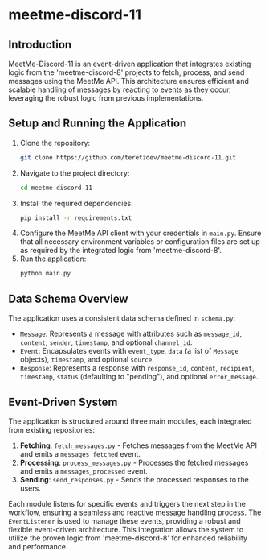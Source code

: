 # meetme-discord-11

## Introduction
MeetMe-Discord-11 is an event-driven application that integrates existing logic from the 'meetme-discord-8' projects to fetch, process, and send messages using the MeetMe API. This architecture ensures efficient and scalable handling of messages by reacting to events as they occur, leveraging the robust logic from previous implementations.

## Setup and Running the Application
1. Clone the repository:
   ```bash
   git clone https://github.com/teretzdev/meetme-discord-11.git
   ```
2. Navigate to the project directory:
   ```bash
   cd meetme-discord-11
   ```
3. Install the required dependencies:
   ```bash
   pip install -r requirements.txt
   ```
4. Configure the MeetMe API client with your credentials in `main.py`. Ensure that all necessary environment variables or configuration files are set up as required by the integrated logic from 'meetme-discord-8'.
5. Run the application:
   ```bash
   python main.py
   ```

## Data Schema Overview
The application uses a consistent data schema defined in `schema.py`:
- `Message`: Represents a message with attributes such as `message_id`, `content`, `sender`, `timestamp`, and optional `channel_id`.
- `Event`: Encapsulates events with `event_type`, `data` (a list of `Message` objects), `timestamp`, and optional `source`.
- `Response`: Represents a response with `response_id`, `content`, `recipient`, `timestamp`, `status` (defaulting to "pending"), and optional `error_message`.

## Event-Driven System
The application is structured around three main modules, each integrated from existing repositories:
1. **Fetching**: `fetch_messages.py` - Fetches messages from the MeetMe API and emits a `messages_fetched` event.
2. **Processing**: `process_messages.py` - Processes the fetched messages and emits a `messages_processed` event.
3. **Sending**: `send_responses.py` - Sends the processed responses to the users.

Each module listens for specific events and triggers the next step in the workflow, ensuring a seamless and reactive message handling process. The `EventListener` is used to manage these events, providing a robust and flexible event-driven architecture. This integration allows the system to utilize the proven logic from 'meetme-discord-8' for enhanced reliability and performance.